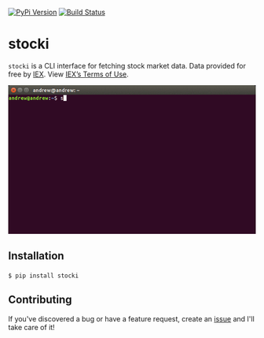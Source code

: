 [![PyPi Version](https://badge.fury.io/py/stocki.svg)](https://badge.fury.io/py/stocki)
[![Build Status](https://travis-ci.com/AndrewRPorter/stocki.svg?branch=master)](https://travis-ci.com/AndrewRPorter/stocki)

# stocki

`stocki` is a CLI interface for fetching stock market data. Data provided for free by
[IEX](https://iextrading.com/developer/). View [IEX’s Terms of Use](https://iextrading.com/api-exhibit-a/).

![demo](assets/demo.gif)

## Installation

`$ pip install stocki`

## Contributing

If you've discovered a bug or have a feature request, create an [issue](https://github.com/andrewrporter/stocki/issues/new) and I'll take care of it!
